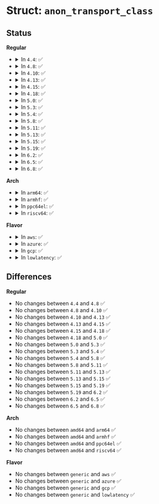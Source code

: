 # Struct: <code>anon_transport_class</code>

## Status
<b>Regular</b>
<ul>
<li>
<details>
<summary>In <code>4.4</code>: ✅</summary>

```c
struct anon_transport_class {
    struct transport_class tclass;
    struct attribute_container container;
};
```
</details>
</li>
<li>
<details>
<summary>In <code>4.8</code>: ✅</summary>

```c
struct anon_transport_class {
    struct transport_class tclass;
    struct attribute_container container;
};
```
</details>
</li>
<li>
<details>
<summary>In <code>4.10</code>: ✅</summary>

```c
struct anon_transport_class {
    struct transport_class tclass;
    struct attribute_container container;
};
```
</details>
</li>
<li>
<details>
<summary>In <code>4.13</code>: ✅</summary>

```c
struct anon_transport_class {
    struct transport_class tclass;
    struct attribute_container container;
};
```
</details>
</li>
<li>
<details>
<summary>In <code>4.15</code>: ✅</summary>

```c
struct anon_transport_class {
    struct transport_class tclass;
    struct attribute_container container;
};
```
</details>
</li>
<li>
<details>
<summary>In <code>4.18</code>: ✅</summary>

```c
struct anon_transport_class {
    struct transport_class tclass;
    struct attribute_container container;
};
```
</details>
</li>
<li>
<details>
<summary>In <code>5.0</code>: ✅</summary>

```c
struct anon_transport_class {
    struct transport_class tclass;
    struct attribute_container container;
};
```
</details>
</li>
<li>
<details>
<summary>In <code>5.3</code>: ✅</summary>

```c
struct anon_transport_class {
    struct transport_class tclass;
    struct attribute_container container;
};
```
</details>
</li>
<li>
<details>
<summary>In <code>5.4</code>: ✅</summary>

```c
struct anon_transport_class {
    struct transport_class tclass;
    struct attribute_container container;
};
```
</details>
</li>
<li>
<details>
<summary>In <code>5.8</code>: ✅</summary>

```c
struct anon_transport_class {
    struct transport_class tclass;
    struct attribute_container container;
};
```
</details>
</li>
<li>
<details>
<summary>In <code>5.11</code>: ✅</summary>

```c
struct anon_transport_class {
    struct transport_class tclass;
    struct attribute_container container;
};
```
</details>
</li>
<li>
<details>
<summary>In <code>5.13</code>: ✅</summary>

```c
struct anon_transport_class {
    struct transport_class tclass;
    struct attribute_container container;
};
```
</details>
</li>
<li>
<details>
<summary>In <code>5.15</code>: ✅</summary>

```c
struct anon_transport_class {
    struct transport_class tclass;
    struct attribute_container container;
};
```
</details>
</li>
<li>
<details>
<summary>In <code>5.19</code>: ✅</summary>

```c
struct anon_transport_class {
    struct transport_class tclass;
    struct attribute_container container;
};
```
</details>
</li>
<li>
<details>
<summary>In <code>6.2</code>: ✅</summary>

```c
struct anon_transport_class {
    struct transport_class tclass;
    struct attribute_container container;
};
```
</details>
</li>
<li>
<details>
<summary>In <code>6.5</code>: ✅</summary>

```c
struct anon_transport_class {
    struct transport_class tclass;
    struct attribute_container container;
};
```
</details>
</li>
<li>
<details>
<summary>In <code>6.8</code>: ✅</summary>

```c
struct anon_transport_class {
    struct transport_class tclass;
    struct attribute_container container;
};
```
</details>
</li>
</ul>
<b>Arch</b>
<ul>
<li>
<details>
<summary>In <code>arm64</code>: ✅</summary>

```c
struct anon_transport_class {
    struct transport_class tclass;
    struct attribute_container container;
};
```
</details>
</li>
<li>
<details>
<summary>In <code>armhf</code>: ✅</summary>

```c
struct anon_transport_class {
    struct transport_class tclass;
    struct attribute_container container;
};
```
</details>
</li>
<li>
<details>
<summary>In <code>ppc64el</code>: ✅</summary>

```c
struct anon_transport_class {
    struct transport_class tclass;
    struct attribute_container container;
};
```
</details>
</li>
<li>
<details>
<summary>In <code>riscv64</code>: ✅</summary>

```c
struct anon_transport_class {
    struct transport_class tclass;
    struct attribute_container container;
};
```
</details>
</li>
</ul>
<b>Flavor</b>
<ul>
<li>
<details>
<summary>In <code>aws</code>: ✅</summary>

```c
struct anon_transport_class {
    struct transport_class tclass;
    struct attribute_container container;
};
```
</details>
</li>
<li>
<details>
<summary>In <code>azure</code>: ✅</summary>

```c
struct anon_transport_class {
    struct transport_class tclass;
    struct attribute_container container;
};
```
</details>
</li>
<li>
<details>
<summary>In <code>gcp</code>: ✅</summary>

```c
struct anon_transport_class {
    struct transport_class tclass;
    struct attribute_container container;
};
```
</details>
</li>
<li>
<details>
<summary>In <code>lowlatency</code>: ✅</summary>

```c
struct anon_transport_class {
    struct transport_class tclass;
    struct attribute_container container;
};
```
</details>
</li>
</ul>

## Differences
<b>Regular</b>
<ul>
<li>
No changes between <code>4.4</code> and <code>4.8</code> ✅
</li>
<li>
No changes between <code>4.8</code> and <code>4.10</code> ✅
</li>
<li>
No changes between <code>4.10</code> and <code>4.13</code> ✅
</li>
<li>
No changes between <code>4.13</code> and <code>4.15</code> ✅
</li>
<li>
No changes between <code>4.15</code> and <code>4.18</code> ✅
</li>
<li>
No changes between <code>4.18</code> and <code>5.0</code> ✅
</li>
<li>
No changes between <code>5.0</code> and <code>5.3</code> ✅
</li>
<li>
No changes between <code>5.3</code> and <code>5.4</code> ✅
</li>
<li>
No changes between <code>5.4</code> and <code>5.8</code> ✅
</li>
<li>
No changes between <code>5.8</code> and <code>5.11</code> ✅
</li>
<li>
No changes between <code>5.11</code> and <code>5.13</code> ✅
</li>
<li>
No changes between <code>5.13</code> and <code>5.15</code> ✅
</li>
<li>
No changes between <code>5.15</code> and <code>5.19</code> ✅
</li>
<li>
No changes between <code>5.19</code> and <code>6.2</code> ✅
</li>
<li>
No changes between <code>6.2</code> and <code>6.5</code> ✅
</li>
<li>
No changes between <code>6.5</code> and <code>6.8</code> ✅
</li>
</ul>
<b>Arch</b>
<ul>
<li>
No changes between <code>amd64</code> and <code>arm64</code> ✅
</li>
<li>
No changes between <code>amd64</code> and <code>armhf</code> ✅
</li>
<li>
No changes between <code>amd64</code> and <code>ppc64el</code> ✅
</li>
<li>
No changes between <code>amd64</code> and <code>riscv64</code> ✅
</li>
</ul>
<b>Flavor</b>
<ul>
<li>
No changes between <code>generic</code> and <code>aws</code> ✅
</li>
<li>
No changes between <code>generic</code> and <code>azure</code> ✅
</li>
<li>
No changes between <code>generic</code> and <code>gcp</code> ✅
</li>
<li>
No changes between <code>generic</code> and <code>lowlatency</code> ✅
</li>
</ul>
